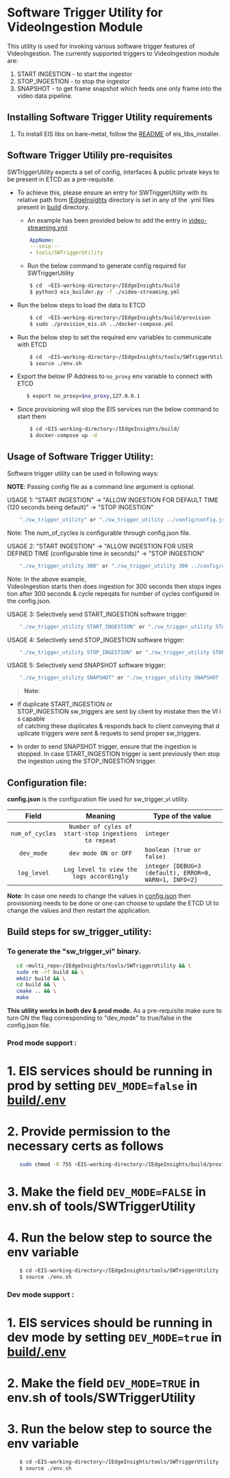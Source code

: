 # Software Trigger Utility for VideoIngestion Module

This utility is used for invoking various software trigger features of VideoIngestion. The currently supported triggers to VideoIngestion module are:
1. START INGESTION - to start the ingestor
2. STOP_INGESTION -  to stop the ingestor
3. SNAPSHOT - to get frame snapshot which feeds one only frame into the video data pipeline.

## Installing Software Trigger Utility requirements

1. To install EIS libs on bare-metal, follow the [README](../../common/README.md) of eis_libs_installer.

## Software Trigger Utilily pre-requisites

SWTriggerUtility expects a set of config, interfaces & public private keys to be present in ETCD as a pre-requisite.
* To achieve this, please ensure an entry for SWTriggerUtility with its relative path from [IEdgeInsights](../../) directory is set in any of the .yml files present in [build](../../build) directory.
    * An example has been provided below to add the entry in [video-streaming.yml](../../build/video-streaming.yml)
    ```yml
        AppName:
        ---snip---
        - tools/SWTriggerUtility
    ```

    * Run the below command to generate config required for SWTriggerUtility
    ```sh
        $ cd  <EIS-working-directory>/IEdgeInsights/build
        $ python3 eis_builder.py -f ./video-streaming.yml
    ```

* Run the below steps to load the data to ETCD

    ```sh
        $ cd  <EIS-working-directory>/IEdgeInsights/build/provision
        $ sudo ./provision_eis.sh ../docker-compose.yml
    ```
* Run the below step to set the required env variables to communicate with ETCD

  ```sh
      $ cd  <EIS-working-directory>/IEdgeInsights/tools/SWTriggerUtility
      $ source ./env.sh
  ```

* Export the below IP Address to `no_proxy` env variable to connect with ETCD

   ```sh
      $ export no_proxy=$no_proxy,127.0.0.1
   ```

* Since provisioning will stop the EIS services run the below command to start them

   ```sh
       $ cd <EIS-working-directory>/IEdgeInsights/build/
       $ docker-compose up -d
   ```

## Usage of Software Trigger Utility:

Software trigger utility can be used in following ways:

**NOTE**: Passing config file as a command line argument is optional.

USAGE 1: "START INGESTION" -> "ALLOW INGESTION FOR DEFAULT TIME (120 seconds being default)" -> "STOP INGESTION"
```sh
    "./sw_trigger_utility" or "./sw_trigger_utility ../config/config.json"
```
Note: The num_of_cycles is configurable through config.json file.

USAGE 2: "START INGESTION" -> "ALLOW INGESTION FOR USER DEFINED TIME (configurable time in seconds)" -> "STOP INGESTION"
```sh
    "./sw_trigger_utility 300" or "./sw_trigger_utility 300 ../config/config.json"
```
Note: In the above example, VideoIngestion starts then does ingestion for 300 seconds then stops ingestion after 300 seconds & cycle repeqats for number of cycles configured in the config.json.


USAGE 3: Selectively send START_INGESTION software trigger:
```sh
    "./sw_trigger_utility START_INGESTION" or "./sw_trigger_utility START_INGESTION ../config/config.json"

```

USAGE 4: Selectively send STOP_INGESTION software trigger:
```sh
    "./sw_trigger_utility STOP_INGESTION" or "./sw_trigger_utility STOP_INGESTION ../config/config.json"

```

USAGE 5: Selectively send SNAPSHOT software trigger:
```sh
    "./sw_trigger_utility SNAPSHOT" or "./sw_trigger_utility SNAPSHOT ../config/config.json"

```

> **Note**:  

* If duplicate START_INGESTION or STOP_INGESTION sw_triggers are sent by client by mistake then the VI is capable  of catching these duplicates & responds back to client conveying that duplicate triggers were sent & requets to send proper sw_triggers. 

* In order to send SNAPSHOT trigger, ensure that the ingestion is stopped. In case START_INGESTION trigger is sent previously then stop the ingestion using the STOP_INGESTION trigger.

## Configuration file:

**config.json** is the configuration file used for sw_trigger_vi utility.

|       Field      | Meaning |                                       Type of the value                                    |
| :-------------:  | :-----: | ------------------------------------------------------------------------------------ |
| `num_of_cycles`  | `Number of cyles of start-stop ingestions to repeat`   | `integer`                           |
| `dev_mode`       | `dev mode ON or OFF`   | `boolean (true or false)`  |
| `log_level`      | `Log level to view the logs accordingly`   |  `integer [DEBUG=3 (default), ERROR=0, WARN=1, INFO=2]`  |

**Note**: In case one needs to change the values in [config.json](./config.json) then provisioning needs to be done or one can choose to update the ETCD UI to change the values and then restart the application.

## Build steps for sw_trigger_utility:

### To generate the "sw_trigger_vi"  binary.

```sh
   cd <multi_repo>/IEdgeInsights/tools/SWTriggerUtility && \
   sudo rm -rf build && \
   mkdir build && \
   cd build && \
   cmake .. && \
   make
```

**This utility works in both dev & prod mode.**  As a pre-requisite make sure to turn ON the flag corresponding to "dev_mode" to true/false in the config.json file.

### Prod mode support :

# 1. EIS services should be running in prod by setting `DEV_MODE=false` in [build/.env](../../build/.env)

# 2. Provide permission to the necessary certs as follows

```sh
    sudo chmod -R 755 <EIS-working-directory>/IEdgeInsights/build/provision/Certificates
```

# 3. Make the field `DEV_MODE=FALSE` in env.sh of tools/SWTriggerUtility

# 4. Run the below step to source the env variable

  ```sh
      $ cd <EIS-working-directory>/IEdgeInsights/tools/SWTriggerUtility
      $ source ./env.sh
  ```

### Dev mode support :

# 1. EIS services should be running in dev mode by setting `DEV_MODE=true` in [build/.env](../../build/.env)

# 2. Make the field `DEV_MODE=TRUE` in env.sh of tools/SWTriggerUtility

# 3. Run the below step to source the env variable

  ```sh
      $ cd <EIS-working-directory>/IEdgeInsights/tools/SWTriggerUtility
      $ source ./env.sh
  ```

